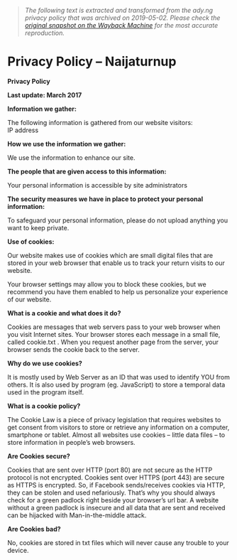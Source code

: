 > *The following text is extracted and transformed from the ady.ng privacy policy that was archived on 2019-05-02. Please check the [original snapshot on the Wayback Machine](https://web.archive.org/web/20190502150000id_/https%3A//www.naijaturnup.com/our-policy) for the most accurate reproduction.*

# Privacy Policy – Naijaturnup

**Privacy Policy**

 **Last update: March 2017**

 **Information we gather:**

The following information is gathered from our website visitors:  
IP address

 **How we use the information we gather:**

We use the information to enhance our site.

 **The people that are given access to this information:**

Your personal information is accessible by site administrators

 **The security measures we have in place to protect your personal information:**

To safeguard your personal information, please do not upload anything you want to keep private.

 **Use of cookies:**

Our website makes use of cookies which are small digital files that are stored in your web browser that enable us to track your return visits to our website.

Your browser settings may allow you to block these cookies, but we recommend you have them enabled to help us personalize your experience of our website.

 **What is a cookie and what does it do?**

Cookies are messages that web servers pass to your web browser when you visit Internet sites. Your browser stores each message in a small file, called cookie.txt . When you request another page from the server, your browser sends the cookie back to the server.

 **Why do we use cookies?**

It is mostly used by Web Server as an ID that was used to identify YOU from others. It is also used by program (eg. JavaScript) to store a temporal data used in the program itself.

 **What is a cookie policy?**

The Cookie Law is a piece of privacy legislation that requires websites to get consent from visitors to store or retrieve any information on a computer, smartphone or tablet. Almost all websites use cookies – little data files – to store information in people’s web browsers.

 **Are Cookies secure?**

Cookies that are sent over HTTP (port 80) are not secure as the HTTP protocol is not encrypted. Cookies sent over HTTPS (port 443) are secure as HTTPS is encrypted. So, if Facebook sends/receives cookies via HTTP, they can be stolen and used nefariously. That’s why you should always check for a green padlock right beside your browser’s url bar. A website without a green padlock is insecure and all data that are sent and received can be hijacked with Man-in-the-middle attack.

 **Are Cookies bad?**

No, cookies are stored in txt files which will never cause any trouble to your device.
